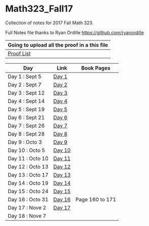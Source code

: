 # Math323_Fall17
Collection of notes for 2017 Fall Math 323. 

Full Notes file thanks to Ryan Ordille
https://github.com/ryanordille


| Going to upload all the proof in a this file          |                   
| -------------                                         |
|[Proof List](https://github.com/bangoga/Math323_Fall17/blob/master/Proofs.pdf)|   



| Day              | Link          | Book Pages    |         
| -------------    | ------------- | ------------- |
| Day 1 : Sept 5   | [Day 1](https://github.com/bangoga/Math323_Fall17/blob/master/Class%20Notes/Day_1.pdf)  | |
| Day 2 : Sept 7   | [Day 2](https://github.com/bangoga/Math323_Fall17/blob/master/Class%20Notes/Day_2.pdf)  | |
| Day 3 : Sept 12  | [Day 3](https://github.com/bangoga/Math323_Fall17/blob/master/Class%20Notes/Day_3.pdf)  | |
| Day 4 : Sept 14  | [Day 4](https://github.com/bangoga/Math323_Fall17/blob/master/Class%20Notes/Day_4.pdf)  | |
| Day 5 : Sept 19  | [Day 5](https://github.com/bangoga/Math323_Fall17/blob/master/Class%20Notes/Day_5.pdf)  | |
| Day 6 : Sept 21  | [Day 6](https://github.com/bangoga/Math323_Fall17/blob/master/Class%20Notes/Day_6.pdf)  | |
| Day 7 : Sept 26  | [Day 7](https://github.com/bangoga/Math323_Fall17/blob/master/Class%20Notes/Day_7.pdf)  | |
| Day 8 : Sept 28  | [Day 8](https://github.com/bangoga/Math323_Fall17/blob/master/Class%20Notes/Day_8.pdf)  | |
| Day 9 : Octo 3   | [Day 9](https://github.com/bangoga/Math323_Fall17/blob/master/Class%20Notes/Day_9.pdf)  | |
| Day 10 : Octo 5  | [Day 10](https://github.com/bangoga/Math323_Fall17/blob/master/Class%20Notes/Day_10.pdf)  | |
| Day 11 : Octo 10 | [Day 11](https://github.com/bangoga/Math323_Fall17/blob/master/Class%20Notes/Day_11.pdf)  | |
| Day 12 : Octo 13 | [Day 12](https://github.com/bangoga/Math323_Fall17/blob/master/Class%20Notes/Day_12.pdf)  | |
| Day 13 : Octo 17 | [Day 13](https://github.com/bangoga/Math323_Fall17/blob/master/Class%20Notes/day%2013.pdf)  | |
| Day 14 : Octo 19 | [Day 14](https://github.com/bangoga/Math323_Fall17/blob/master/Class%20Notes/Day_14.pdf)  | |
| Day 15 : Octo 24 | [Day 15](https://github.com/bangoga/Math323_Fall17/blob/master/Class%20Notes/Day_15.pdf)  | |
| Day 16 : Octo 31 | [Day 16](https://github.com/bangoga/Math323_Fall17/blob/master/Class%20Notes/Day_16%20(After%20Mid%20Term).pdf)  | Page 160 to 171 |
| Day 17 : Nove 2  | [Day 17](https://github.com/bangoga/Math323_Fall17/blob/master/Class%20Notes/Day_17.pdf)  | |
| Day 18 : Nove 7  |   | |



